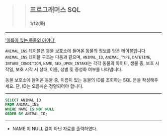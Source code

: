 >> ## 프로그래머스 SQL 
>> #### 1/12(목) 

***


['이름이 있는 동물의 아이디'](https://school.programmers.co.kr/learn/courses/30/lessons/59407)

`ANIMAL_INS` 테이블은 동물 보호소에 들어온 동물의 정보를 담은 테이블입니다. 
`ANIMAL_INS` 테이블 구조는 다음과 같으며, `ANIMAL_ID`, `ANIMAL_TYPE`, `DATETIME`, `INTAKE_CONDITION`, `NAME`, `SEX_UPON_INTAKE`는 각각 동물의 아이디, 생물 종, 보호 시작일, 보호 시작 시 상태, 이름, 성별 및 중성화 여부를 나타냅니다.

동물 보호소에 들어온 동물 중, 이름이 있는 동물의 ID를 조회하는 SQL 문을 작성해주세요. 단, ID는 오름차순 정렬되어야 합니다.

***

```sql
SELECT ANIMAL_ID
FROM ANIMAL_INS
WHERE NAME IS NOT NULL
ORDER BY ANIMAL_ID;
```

***

- NAME 이 NULL 값이 아닌 자료를 출력하였다.